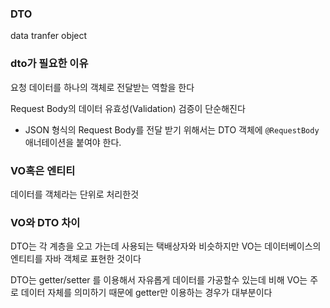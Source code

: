 ### DTO

data tranfer object 

### dto가 필요한 이유

요청 데이터를 하나의 객체로 전달받는 역할을 한다 

Request Body의 데이터 유효성(Validation) 검증이 단순해진다

- JSON 형식의 Request Body를 전달 받기 위해서는 DTO 객체에 `@RequestBody` 애너테이션을 붙여야 한다.



### VO혹은 엔티티 

데이터를 객체라는 단위로 처리한것 



### VO와 DTO 차이

DTO는 각 계층을 오고 가는데 사용되는 택배상자와 비슷하지만 VO는 데이터베이스의 엔티티를 자바 객체로 표현한 것이다 

DTO는 getter/setter 를 이용해서 자유롭게 데이터를 가공할수 있는데 비해 VO는 주로 데이터 자체를 의미하기 때문에 getter만 이용하는 경우가 대부분이다
